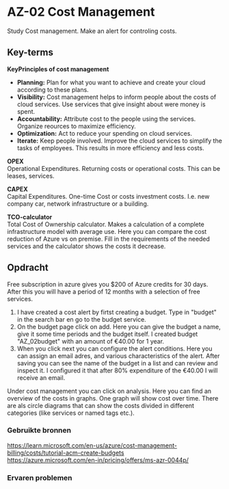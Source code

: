 # AZ-02 Cost Management
Study Cost management. Make an alert for controling costs.

## Key-terms

**KeyPrinciples of cost management**  
- **Planning:** Plan for what you want to achieve and create your cloud according to these plans.
- **Visibility:**  Cost management helps to inform people about the costs of cloud services. Use services that give insight about were money is spent.
- **Accountability:**  Attribute cost to the people using the services. Organize reources to maximize efficiency.
- **Optimization:** Act to reduce your spending on cloud services.
- **Iterate:**  Keep people involved. Improve the cloud services to simplify the tasks of employees. This results in more efficiency and less costs.  

**OPEX**  
Operational Expenditures. Returning costs or operational costs. This can be leases, services.  

**CAPEX**  
Capital Expenditures. One-time Cost or costs investment costs. I.e. new company car, network infrastructure or a building.

**TCO-calculator**  
Total Cost of Ownership calculator. Makes a calculation of a complete infrastructure model with average use. Here you can compare the cost reduction of Azure vs on premise. Fill in the requirements of the needed services and the calculator shows the costs it decrease.




## Opdracht  
Free subscription in azure gives you $200 of Azure credits for 30 days. After this you will have a period of 12 months with a selection of free services.  


1. I have created a cost alert by firtst creating a budget. Type in "budget" in the search bar en go to the budget service.  
2. On the budget page click on add. Here you can give the budget a name, give it some time periods and the budget itself. I created budget "AZ_02budget" with an amount of €40.00 for 1 year.  
3. When you click next you can configure the alert conditions. Here you can assign an email adres, and various characteristics of the alert. After saving you can see the name of the budget in a list and can review and inspect it. I configured it that after 80% expenditure of the €40.00 I will receive an email.  


Under cost management you can click on analysis. Here you can find an overview of the costs in graphs. One graph will show cost over time. There are als circle diagrams that can show the costs divided in different categories (like services or named tags etc.).



### Gebruikte bronnen  
https://learn.microsoft.com/en-us/azure/cost-management-billing/costs/tutorial-acm-create-budgets  
https://azure.microsoft.com/en-in/pricing/offers/ms-azr-0044p/

### Ervaren problemen



